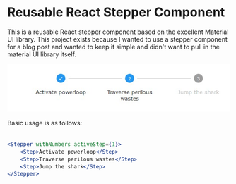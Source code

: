# Reusable React Stepper Component

This is a reusable React stepper component based on the excellent Material UI library. This project exists because I wanted to use a stepper component for a blog post and wanted to keep it simple and didn't want to pull in the material UI library itself.

![Screenshot of stepper component](stepper.jpg)

Basic usage is as follows:

```jsx

<Stepper withNumbers activeStep={1}>
	<Step>Activate powerloop</Step>
	<Step>Traverse perilous wastes</Step>
	<Step>Jump the shark</Step>
</Stepper>

```